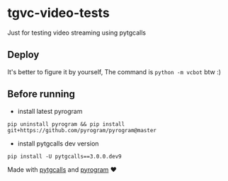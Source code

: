 # tgvc-video-tests

Just for testing video streaming using pytgcalls

## Deploy

It's better to figure it by yourself, 
The command is `python -m vcbot` btw :)

## Before running

- install latest pyrogram

`pip uninstall pyrogram && pip install git+https://github.com/pyrogram/pyrogram@master`


- install pytgcalls dev version

`pip install -U pytgcalls==3.0.0.dev9`


Made with [pytgcalls](https://github.com/MarshalX/tgcalls) and [pyrogram](https://github.com/pyrogram/pyrogram) ❤️